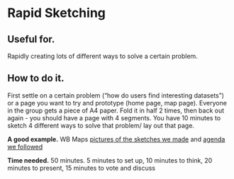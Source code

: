 # Rapid Sketching

## Useful for.

Rapidly creating lots of different ways to solve a certain problem.

## How to do it.

First settle on a certain problem \(“how do users find interesting datasets”\) or a page you want to try and prototype \(home page, map page\). Everyone in the group gets a piece of A4 paper. Fold it in half 2 times, then back out again - you should have a page with 4 segments. You have 10 minutes to sketch 4 different ways to solve that problem/ lay out that page.

**A good example.** WB Maps [pictures of the sketches we made](https://drive.google.com/drive/u/0/folders/1WvCIKXvSgFTMOmoyqYV8WcTdBTo-tOoa) and [agenda we followed](https://docs.google.com/document/d/1zvXBJRyBKdxLtAnHPrMQ9xVjJCp2HGBvrvsSZW2u_14/edit)

**Time needed.** 50 minutes. 5 minutes to set up, 10 minutes to think, 20 minutes to present, 15 minutes to vote and discuss

